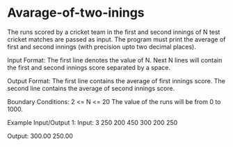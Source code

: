 # Avarage-of-two-inings
The runs scored by a cricket team in the first and second innings of N test cricket matches are passed as input. The program must print the average of first and second innings (with precision upto two decimal places).

Input Format:
The first line denotes the value of N.
Next N lines will contain the first and second innings score separated by a space.

Output Format:
The first line contains the average of first innings score.
The second line contains the average of second innings score.

Boundary Conditions:
2 <= N <= 20
The value of the runs will be from 0 to 1000.

Example Input/Output 1:
Input:
3
250 200
450 300
200 250

Output:
300.00
250.00

